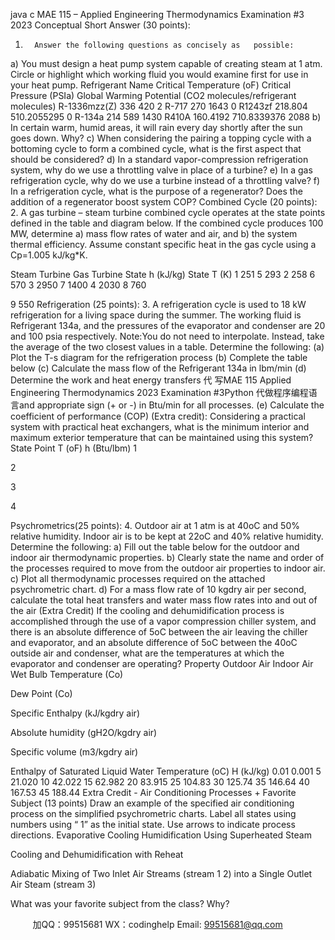 java c
MAE 115 – Applied Engineering Thermodynamics 
Examination #3 
2023 
Conceptual Short Answer (30 points): 
1.       Answer the following questions as concisely as   possible:
a)       You must design a heat pump   system   capable   of   creating   steam   at   1   atm.   Circle   or highlight   which working fluid you would examine first for use in your heat pump.
Refrigerant Name 
Critical Temperature 
(oF) 
Critical Pressure 
(PSIa) 
Global Warming Potential   (CO2 molecules/refrigerant molecules) 
R-1336mzz(Z) 
336 
420 
2 
R-717 
270 
1643 
0 
R1243zf 
218.804 
510.2055295 
0 
R-134a 
214 
589 
1430 
R410A 
160.4192 
710.8339376 
2088 
b)       In certain warm, humid areas, it will rain   every   day   shortly   after the   sun   goes   down.   Why?
c)          When considering the pairing a topping   cycle with   a bottoming   cycle   to   form   a   combined   cycle, what is the first aspect that   should be   considered?
d)       In a standard vapor-compression refrigeration system, why   do we use   a throttling valve   in   place   of   a   turbine?
e)       In a gas refrigeration   cycle, why   do we use   a turbine   instead   of   a   throttling   valve?
f)         In a refrigeration cycle, what is the purpose of   a regenerator? Does the addition   of   a regenerator boost system COP?
Combined Cycle (20 points): 
2.       A gas turbine – steam turbine combined cycle operates   at the   state points   defined   in   the table   and
diagram below. If   the combined cycle produces   100 MW, determine a) mass flow rates   of   water and air, and b) the system thermal efficiency. Assume constant   specific heat in the   gas   cycle using   a Cp=1.005 kJ/kg*K.

Steam Turbine 
Gas Turbine 
State 
h (kJ/kg) 
State 
T (K) 
1 
251 
5 
293 
2 
258 
6 
570 
3 
2950 
7 
1400 
4 
2030 
8 
760 

9 
550 
Refrigeration (25 points): 
3.       A refrigeration cycle is used to   18 kW refrigeration for a living   space   during the   summer.
The working fluid is Refrigerant   134a, and the pressures of   the evaporator and   condenser   are 20 and   100 psia respectively.
Note:You do not need to interpolate. Instead, take the average of the two closest values in a table. 
Determine the following:
(a)   Plot the T-s diagram for the refrigeration process   (b)   Complete the table below
(c)   Calculate the mass flow of   the Refrigerant   134a in lbm/min
(d)   Determine the work and heat energy transfers 代 写MAE 115 Applied Engineering Thermodynamics 2023 Examination #3Python
代做程序编程语言and appropriate   sign   (+ or   -)   in   Btu/min   for   all processes.
(e)   Calculate the coefficient of   performance (COP)
(Extra credit): Considering a practical system with practical heat exchangers, what   is the   minimum interior and maximum exterior temperature that can be maintained using this system?
State Point 
T (oF) 
h (Btu/lbm) 
1 


2 


3 


4 


Psychrometrics(25 points): 
4.       Outdoor air at   1 atm is at   40oC   and   50% relative humidity.   Indoor   air   is   to   be   kept   at   22oC   and 40% relative humidity.
Determine the following:
a)      Fill out the table below for the outdoor and indoor air thermodynamic properties.
b)      Clearly state the name and order of   the processes required to move from   the   outdoor   air   properties to indoor air.
c)      Plot all thermodynamic processes required on the attached psychrometric chart.
d)      For a mass flow rate of 10 kgdry   air   per second, calculate the   total   heat   transfers   and   water   mass flow rates into and   out   of   the   air
(Extra Credit) If   the cooling and dehumidification process is accomplished   through   the use    of   a vapor compression chiller system, and there is an   absolute   difference   of   5oC between   the   air leaving the chiller and evaporator, and an   absolute   difference   of   5oC between   the   40oC outside air and condenser, what are the temperatures at   which the   evaporator   and   condenser   are operating?
Property Outdoor Air Indoor Air Wet Bulb Temperature (Co) 

Dew Point (Co) 

Specific Enthalpy (kJ/kgdry air) 

Absolute humidity (gH2O/kgdry air) 

Specific volume (m3/kgdry air) 


Enthalpy of Saturated Liquid   Water 
Temperature (oC) 
H (kJ/kg) 
0.01 
0.001 
5 
21.020 
10 
42.022 
15 
62.982 
20 
83.915 
25 
104.83 
30 
125.74 
35 
146.64 
40 
167.53 
45 
188.44 
Extra Credit - Air Conditioning Processes + Favorite Subject (13 points) 
Draw an example of   the specified air conditioning process on   the   simplified psychrometric   charts.   Label   all states using numbers using “   1” as the initial state. Use arrows to   indicate process   directions.
Evaporative Cooling 
Humidification Using Superheated Steam 


Cooling and Dehumidification with   Reheat 

Adiabatic Mixing of Two Inlet Air Streams (stream 1  2) into a Single Outlet Air Steam (stream 3) 

What was your favorite subject from the   class? Why?

         
加QQ：99515681  WX：codinghelp  Email: 99515681@qq.com
